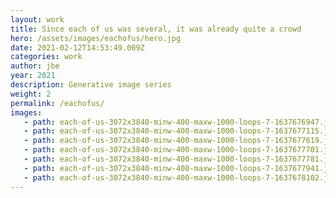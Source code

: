 ```yaml
---
layout: work
title: Since each of us was several, it was already quite a crowd
hero: /assets/images/eachofus/hero.jpg
date: 2021-02-12T14:53:49.009Z
categories: work
author: jbe
year: 2021
description: Generative image series
weight: 2
permalink: /eachofus/
images:
   - path: each-of-us-3072x3840-minw-400-maxw-1000-loops-7-1637676947.jpeg-mask_rcnn_X_101_32x8d_FPN_1x.jpg
   - path: each-of-us-3072x3840-minw-400-maxw-1000-loops-7-1637677115.jpeg-mask_rcnn_R_50_FPN_3x.jpg
   - path: each-of-us-3072x3840-minw-400-maxw-1000-loops-7-1637677619.jpeg-mask_rcnn_R_50_FPN_1x.jpg
   - path: each-of-us-3072x3840-minw-400-maxw-1000-loops-7-1637677701.jpeg-faster_rcnn_X_101_32x8d_FPN_3x.jpg
   - path: each-of-us-3072x3840-minw-400-maxw-1000-loops-7-1637677781.jpeg-mask_rcnn_R_50_FPN_3x.jpg
   - path: each-of-us-3072x3840-minw-400-maxw-1000-loops-7-1637677941.jpeg-mask_rcnn_X_101_32x8d_FPN_3x.jpg
   - path: each-of-us-3072x3840-minw-400-maxw-1000-loops-7-1637678102.jpeg-mask_rcnn_R_101_FPN_3x.jpg
---
```


